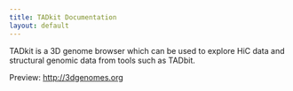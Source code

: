 ```yaml
---
title: TADkit Documentation
layout: default
---
```


TADkit is a 3D genome browser which can be used
to explore HiC data and structural genomic data
from tools such as TADbit.

Preview: http://3dgenomes.org
